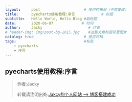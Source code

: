 ```yaml
---
layout:     post                    # 使用的布局（不需要改）
title:      pyecharts使用教程:序言            # 标题 
subtitle:   Hello World, Hello Blog #副标题
date:       2020-06-07             # 时间
author:     Jacky                     # 作者
# header-img: img/post-bg-2015.jpg    #这篇文章标题背景图片
catalog: true                       # 是否归档
tags:                               #标签
    - pyecharts
    - 序言
---
```


## pyecharts使用教程:序言


> 作者:Jacky
> 
> 转载请注明出处:[Jakcy的个人网站 --> 博客搭建成功](https://jackyfzh.github.io/2020/06/06/%E5%8D%9A%E5%AE%A2%E6%90%AD%E5%BB%BA%E6%88%90%E5%8A%9F!/)
